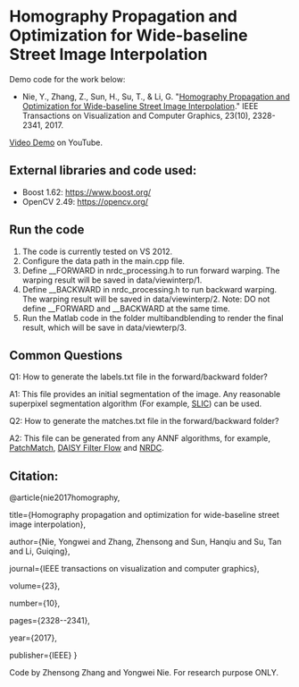 # Homography Propagation and Optimization for Wide-baseline Street Image Interpolation

Demo code for the work below:
 - Nie, Y., Zhang, Z., Sun, H., Su, T., & Li, G. "[Homography Propagation and Optimization for Wide-baseline Street Image Interpolation](http://ieeexplore.ieee.org/document/7593383/)." IEEE Transactions on Visualization and Computer Graphics, 23(10), 2328-2341, 2017.

[Video Demo](https://www.youtube.com/watch?v=gZuqJWvDGOs&feature=youtu.be) on YouTube.

## External libraries and code used:
 - Boost 1.62: https://www.boost.org/
 - OpenCV 2.49: https://opencv.org/
 
## Run the code
1. The code is currently tested on VS 2012.
2. Configure the data path in the main.cpp file.
3. Define __FORWARD in nrdc_processing.h to run forward warping. The warping result will be saved in data/viewinterp/1.
4. Define __BACKWARD in nrdc_processing.h to run backward warping. The warping result will be saved in data/viewinterp/2. Note: DO not define __FORWARD and __BACKWARD at the same time.
5. Run the Matlab code in the folder multibandblending to render the final result, which will be save in data/viewterp/3.

## Common Questions
Q1: How to generate the labels.txt file in the forward/backward folder?

A1: This file provides an initial segmentation of the image. Any reasonable superpixel segmentation algorithm (For example, [SLIC](https://ivrl.epfl.ch/research/superpixels)) can be used. 

Q2: How to generate the matches.txt file in the forward/backward folder?

A2: This file can be generated from any ANNF algorithms, for example, [PatchMatch](http://gfx.cs.princeton.edu/pubs/Barnes_2010_TGP/index.php), [DAISY Filter Flow](https://sites.google.com/site/daisyfilterflowcvpr2014/) and [NRDC](http://www.cs.huji.ac.il/~yoavhacohen/nrdc/).

## Citation:

@article{nie2017homography,

  title={Homography propagation and optimization for wide-baseline street image interpolation},
  
  author={Nie, Yongwei and Zhang, Zhensong and Sun, Hanqiu and Su, Tan and Li, Guiqing},
  
  journal={IEEE transactions on visualization and computer graphics},
  
  volume={23},
  
  number={10},
  
  pages={2328--2341},
  
  year={2017},
  
  publisher={IEEE}
}
 
Code by Zhensong Zhang and Yongwei Nie. For research purpose ONLY. 